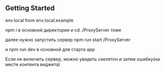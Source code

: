 ## Getting Started

env.local from env.local.example

npm i в основной директории и cd ./ProxyServer тоже

далее нужно запустить сервер npm run start /ProxyServer

и npm run dev в основной для старта app

Если не включить сервер, можно увидеть скелетон и затем ошибку(на месте контента виджета)





